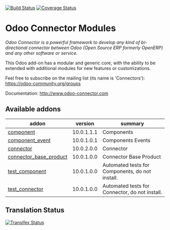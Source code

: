 [![Build Status](https://travis-ci.org/OCA/connector.svg?branch=10.0)](https://travis-ci.org/OCA/connector)
[![Coverage Status](https://coveralls.io/repos/OCA/connector/badge.png?branch=10.0)](https://coveralls.io/r/OCA/connector?branch=10.0)


Odoo Connector Modules
======================

*Odoo Connector is a powerful framework to develop any kind of bi-directional connector between Odoo (Open Source ERP formerly OpenERP) and any other software or service.*

This Odoo add-on has a modular and generic core, with the ability to be extended with additional modules for new features or customizations.

Feel free to subscribe on the mailing list (its name is 'Connectors'):
https://odoo-community.org/groups

Documentation:
http://www.odoo-connector.com

[//]: # (addons)

Available addons
----------------
addon | version | summary
--- | --- | ---
[component](component/) | 10.0.1.1.1 | Components
[component_event](component_event/) | 10.0.1.0.1 | Components Events
[connector](connector/) | 10.0.2.0.0 | Connector
[connector_base_product](connector_base_product/) | 10.0.1.0.0 | Connector Base Product
[test_component](test_component/) | 10.0.1.0.0 | Automated tests for Components, do not install.
[test_connector](test_connector/) | 10.0.1.0.0 | Automated tests for Connector, do not install.

[//]: # (end addons)

Translation Status
------------------
[![Transifex Status](https://www.transifex.com/projects/p/OCA-connector-10-0/chart/image_png)](https://www.transifex.com/projects/p/OCA-connector-10-0)
